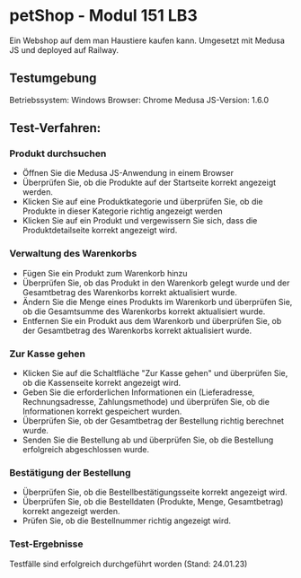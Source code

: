 # petShop - Modul 151 LB3
 
Ein Webshop auf dem man Haustiere kaufen kann. Umgesetzt mit Medusa JS und deployed auf Railway. 

## Testumgebung
Betriebssystem: Windows
Browser: Chrome
Medusa JS-Version: 1.6.0

## Test-Verfahren:
### Produkt durchsuchen

- Öffnen Sie die Medusa JS-Anwendung in einem Browser
- Überprüfen Sie, ob die Produkte auf der Startseite korrekt angezeigt werden.
- Klicken Sie auf eine Produktkategorie und überprüfen Sie, ob die Produkte in dieser Kategorie richtig angezeigt werden
- Klicken Sie auf ein Produkt und vergewissern Sie sich, dass die Produktdetailseite korrekt angezeigt wird.

### Verwaltung des Warenkorbs

- Fügen Sie ein Produkt zum Warenkorb hinzu
- Überprüfen Sie, ob das Produkt in den Warenkorb gelegt wurde und der Gesamtbetrag des Warenkorbs korrekt aktualisiert wurde.
- Ändern Sie die Menge eines Produkts im Warenkorb und überprüfen Sie, ob die Gesamtsumme des Warenkorbs korrekt aktualisiert wurde.
- Entfernen Sie ein Produkt aus dem Warenkorb und überprüfen Sie, ob der Gesamtbetrag des Warenkorbs korrekt aktualisiert wurde.

### Zur Kasse gehen

- Klicken Sie auf die Schaltfläche "Zur Kasse gehen" und überprüfen Sie, ob die Kassenseite korrekt angezeigt wird.
- Geben Sie die erforderlichen Informationen ein (Lieferadresse, Rechnungsadresse, Zahlungsmethode) und überprüfen Sie, ob die Informationen korrekt gespeichert wurden.
- Überprüfen Sie, ob der Gesamtbetrag der Bestellung richtig berechnet wurde.
- Senden Sie die Bestellung ab und überprüfen Sie, ob die Bestellung erfolgreich abgeschlossen wurde.

### Bestätigung der Bestellung

- Überprüfen Sie, ob die Bestellbestätigungsseite korrekt angezeigt wird.
- Überprüfen Sie, ob die Bestelldaten (Produkte, Menge, Gesamtbetrag) korrekt angezeigt werden.
- Prüfen Sie, ob die Bestellnummer richtig angezeigt wird.

### Test-Ergebnisse
Testfälle sind erfolgreich durchgeführt worden (Stand: 24.01.23)
